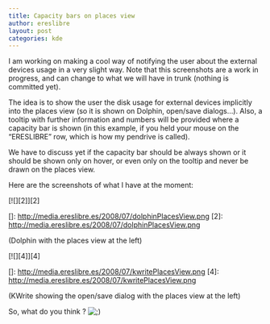 ```yaml
---
title: Capacity bars on places view
author: ereslibre
layout: post
categories: kde
---
```

I am working on making a cool way of notifying the user about the external devices usage in a very slight way. Note that this screenshots are a work in progress, and can change to what we will have in trunk (nothing is committed yet).

The idea is to show the user the disk usage for external devices implicitly into the places view (so it is shown on Dolphin, open/save dialogs…). Also, a tooltip with further information and numbers will be provided where a capacity bar is shown (in this example, if you held your mouse on the “ERESLIBRE” row, which is how my pendrive is called).

We have to discuss yet if the capacity bar should be always shown or it should be shown only on hover, or even only on the tooltip and never be drawn on the places view.

Here are the screenshots of what I have at the moment:

[![][2]][2]

 []: http://media.ereslibre.es/2008/07/dolphinPlacesView.png
 [2]: http://media.ereslibre.es/2008/07/dolphinPlacesView.png

(Dolphin with the places view at the left)

[![][4]][4]

 []: http://media.ereslibre.es/2008/07/kwritePlacesView.png
 [4]: http://media.ereslibre.es/2008/07/kwritePlacesView.png

(KWrite showing the open/save dialog with the places view at the left)

So, what do you think ? ![;)][5] 

 [5]: http://blog.ereslibre.es/wp-includes/images/smilies/icon_wink.gif
